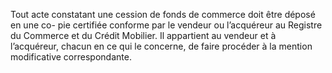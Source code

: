 Tout acte constatant une cession de fonds de commerce doit être déposé en une co-
pie certifiée conforme par le vendeur ou l’acquéreur au Registre du Commerce et du Crédit
Mobilier.
Il appartient au vendeur et à l’acquéreur, chacun en ce qui le concerne, de faire procéder à la
mention modificative correspondante.